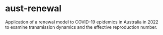 # aust-renewal
Application of a renewal model to COVID-19 epidemics in Australia in 2022 to examine transmission dynamics and the effective reproduction number.
